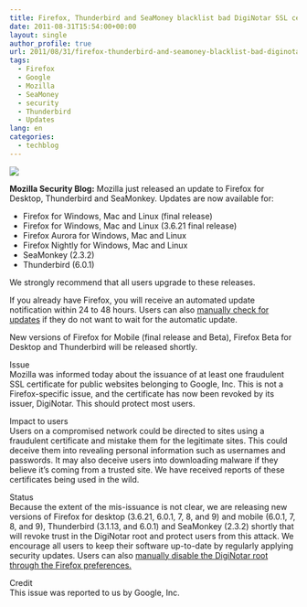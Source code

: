 ```yaml
---
title: Firefox, Thunderbird and SeaMoney blacklist bad DigiNotar SSL certificates
date: 2011-08-31T15:54:00+00:00
layout: single
author_profile: true
url: 2011/08/31/firefox-thunderbird-and-seamoney-blacklist-bad-diginotar-ssl-certificates/
tags:
  - Firefox
  - Google
  - Mozilla
  - SeaMoney
  - security
  - Thunderbird
  - Updates
lang: en
categories: 
  - techblog
---
```

[![](http://4.bp.blogspot.com/-Zwp8qtOYnck/Tl5R13-a_GI/AAAAAAAAEAA/FjeHZsZ7Rzc/s1600/logo_footer.png)](http://4.bp.blogspot.com/-Zwp8qtOYnck/Tl5R13-a_GI/AAAAAAAAEAA/FjeHZsZ7Rzc/s1600/logo_footer.png)

**Mozilla Security Blog:** Mozilla just released an update to Firefox for Desktop, Thunderbird and SeaMonkey. Updates are now available for:

*   Firefox for Windows, Mac and Linux (final release)
*   Firefox for Windows, Mac and Linux (3.6.21 final release)
*   Firefox Aurora for Windows, Mac and Linux
*   Firefox Nightly for Windows, Mac and Linux
*   SeaMonkey (2.3.2)
*   Thunderbird (6.0.1)

We strongly recommend that all users upgrade to these releases.

If you already have Firefox, you will receive an automated update notification within 24 to 48 hours. Users can also [manually check for updates](http://support.mozilla.com/kb/Updating%20Firefox?s=manual+update&as=s#w_how-do-i-manually-check-for-updates) if they do not want to wait for the automatic update.

New versions of Firefox for Mobile (final release and Beta), Firefox Beta for Desktop and Thunderbird will be released shortly.

Issue  
Mozilla was informed today about the issuance of at least one fraudulent SSL certificate for public websites belonging to Google, Inc. This is not a Firefox-specific issue, and the certificate has now been revoked by its issuer, DigiNotar. This should protect most users.

Impact to users  
Users on a compromised network could be directed to sites using a fraudulent certificate and mistake them for the legitimate sites. This could deceive them into revealing personal information such as usernames and passwords. It may also deceive users into downloading malware if they believe it’s coming from a trusted site. We have received reports of these certificates being used in the wild.

Status  
Because the extent of the mis-issuance is not clear, we are releasing new versions of Firefox for desktop (3.6.21, 6.0.1, 7, 8, and 9) and mobile (6.0.1, 7, 8, and 9), Thunderbird (3.1.13, and 6.0.1) and SeaMonkey (2.3.2) shortly that will revoke trust in the DigiNotar root and protect users from this attack. We encourage all users to keep their software up-to-date by regularly applying security updates. Users can also [manually disable the DigiNotar root through the Firefox preferences.](http://support.mozilla.com/en-US/kb/deleting-diginotar-ca-cert)

Credit  
This issue was reported to us by Google, Inc.